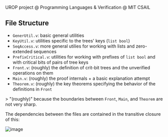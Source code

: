 UROP project @ Programming Languages & Verification @ MIT CSAIL

## File Structure
- `GenerUtil.v`: basic general utilities
- `KeyUtil.v`: utilities specific to the trees' keys (`list bool`)
- `SeqAccess.v`: more general utilies for working with lists and zero-extended sequences
- `PrefixCritical.v`: utilities for working with prefixes of `list bool` and with critical bits of pairs of tree keys
- `Front.v`: (roughly) the definition of crit-bit trees and the unverified operations on them
- `Main.v`: (roughly) the proof internals + a basic explanation attempt
- `Theorem.v`: (roughly) the key theorems specifying the behavior of the definitions in `Front`


\> "(roughly)" because the boundaries between `Front`, `Main`, and `Theorem` are not very sharp.

The dependencies between the files are contained in the transitive closure of this:

![image](https://github.com/vfukala/critbit/assets/5254810/8c64fd7b-d53f-4d25-a986-a10bda2b5f74)
